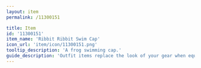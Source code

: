 ```yaml
---
layout: item
permalink: /11300151

title: Item
id: '11300151'
item_name: 'Ribbit Ribbit Swim Cap'
icon_url: 'item/icon/11300151.png'
tooltip_description: 'A frog swimming cap.'
guide_description: 'Outfit items replace the look of your gear when equipped.'
---
```

